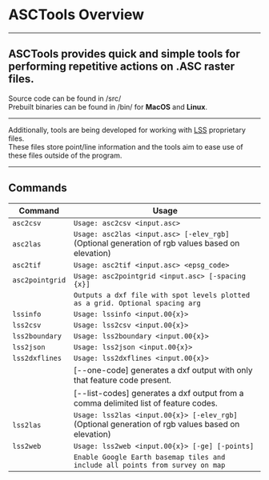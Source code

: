 # ASCTools Overview
---
## ASCTools provides quick and simple tools for performing repetitive actions on .ASC raster files.

Source code can be found in /src/  
Prebuilt binaries can be found in /bin/ for **MacOS** and **Linux**.  

---

Additionally, tools are being developed for working with [LSS](https://www.dtmsoftware.com/) proprietary files.  
These files store point/line information and the tools aim to ease use of these files outside of the program.

---

## Commands

| Command         | Usage                                                                                 |
|-----------------|---------------------------------------------------------------------------------------|
| `asc2csv`       | `Usage: asc2csv <input.asc>`                                                         |
| `asc2las`       | `Usage: asc2las <input.asc> [-elev_rgb]` (Optional generation of rgb values based on elevation) |
| `asc2tif`       | `Usage: asc2tif <input.asc> <epsg_code>`                                             |
| `asc2pointgrid` | `Usage: asc2pointgrid <input.asc> [-spacing {x}]`                                    |
|                 |  `Outputs a dxf file with spot levels plotted as a grid. Optional spacing arg`       |
| `lssinfo`       | `Usage: lssinfo <input.00{x}>`                                                       |
| `lss2csv`       | `Usage: lss2csv <input.00{x}>`                                                       |
| `lss2boundary`  | `Usage: lss2boundary <input.00{x}>`                                                  |
| `lss2json`      | `Usage: lss2json <input.00{x}>`                                                      |
| `lss2dxflines`  | `Usage: lss2dxflines <input.00{x}>`                                                  |
|                 | [--one-code] generates a dxf output with only that feature code present.             |
|                 | [--list-codes] generates a dxf output from a comma delimited list of feature codes.  |
| `lss2las`       | `Usage: lss2las <input.00{x}> [-elev_rgb]` (Optional generation of rgb values based on elevation) |
| `lss2web`       | `Usage: lss2web <input.00{x}> [-ge] [-points]`                                       |
|                 |  `Enable Google Earth basemap tiles and include all points from survey on map`       |

